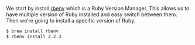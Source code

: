 We start by install [rbenv](https://github.com/rbenv/rbenv) which is a Ruby Version Manager. This allows us to have multiple version of Ruby installed and easy switch between them. Then we're going to install a specific version of Ruby.

```sh
$ brew install rbenv
$ rbenv install 2.2.3
```

